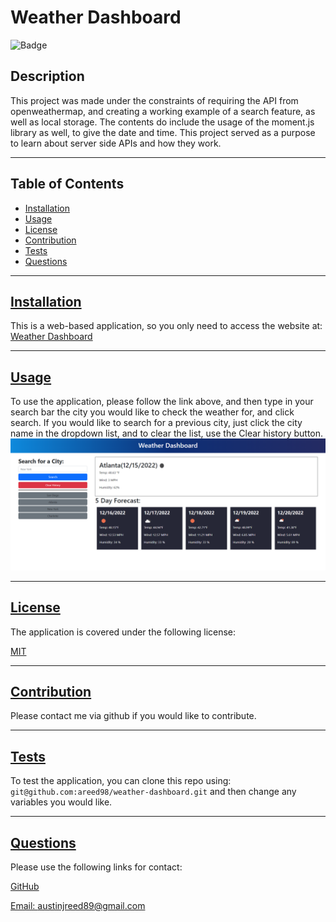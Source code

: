 
  # Weather Dashboard

  ![Badge](https://img.shields.io/badge/license-MIT-blue)
  ## Description

  This project was made under the constraints of requiring the API from openweathermap, and creating a working example of a search feature, as well as local storage.  The contents do include the usage of the moment.js library as well, to give the date and time.  This project served as a purpose to learn about server side APIs and how they work.  
  
---
  ## Table of Contents

  * [Installation](#installation)
  * [Usage](#usage)
  * [License](#license)
  * [Contribution](#contribution)
  * [Tests](#tests)
  * [Questions](#questions)
---
  ## [Installation](#table-of-contents)

  This is a web-based application, so you only need to access the website at: 
  [Weather Dashboard](https://areed98.github.io/weather-dashboard)

---
  ## [Usage](#table-of-contents)

  To use the application, please follow the link above, and then type in your search bar the city you would like to check the weather for, and click search.  If you would like to search for a previous city, just click the city name in the dropdown list, and to clear the list, use the Clear history button.
  ![Website Preview](./assets/images/Fc0r9D7.png)

---
  ## [License](#table-of-contents)

  The application is covered under the following license:

  [MIT](https://choosealicense.com/licenses/MIT)

---
  ## [Contribution](#table-of-contents)

  Please contact me via github if you would like to contribute.

---
  ## [Tests](#table-of-contents)

  To test the application, you can clone this repo using: ```git@github.com:areed98/weather-dashboard.git``` and then change any variables you would like.

---
  ## [Questions](#table-of-contents)

  Please use the following links for contact:

  [GitHub](https://github.com/areed98)

  [Email: austinjreed89@gmail.com](mailto:austinjreed89@gmail.com)